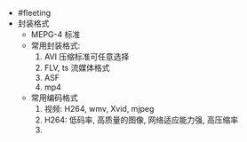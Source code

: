 

- #fleeting
- 封装格式
    - MEPG-4 标准
    - 常用封装格式:
        1. AVI 压缩标准可任意选择
        2. FLV, ts 流媒体格式
        3. ASF
        4. mp4
    - 常用编码格式
        1. 视频: H264, wmv, Xvid, mjpeg
        2. H264: 低码率, 高质量的图像, 网络适应能力强, 高压缩率
        3. 